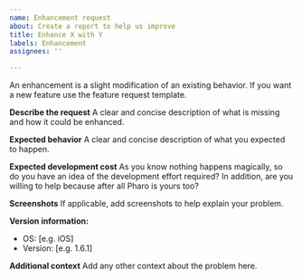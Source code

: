 ```yaml
---
name: Enhancement request
about: Create a report to help us improve
title: Enhance X with Y
labels: Enhancement
assignees: ''

---
```

An enhancement is a slight modification of an existing behavior. If you want a new feature use the 
feature request template.

**Describe the request**
A clear and concise description of what is missing and how it could be enhanced.

**Expected behavior**
A clear and concise description of what you expected to happen.

**Expected development cost**
As you know nothing happens magically, so do you have an idea of the development effort required? 
In addition, are you willing to help because after all Pharo is yours too?

**Screenshots**
If applicable, add screenshots to help explain your problem.

**Version information:**
 - OS: [e.g. iOS]
 - Version: [e.g. 1.6.1]

**Additional context**
Add any other context about the problem here.
